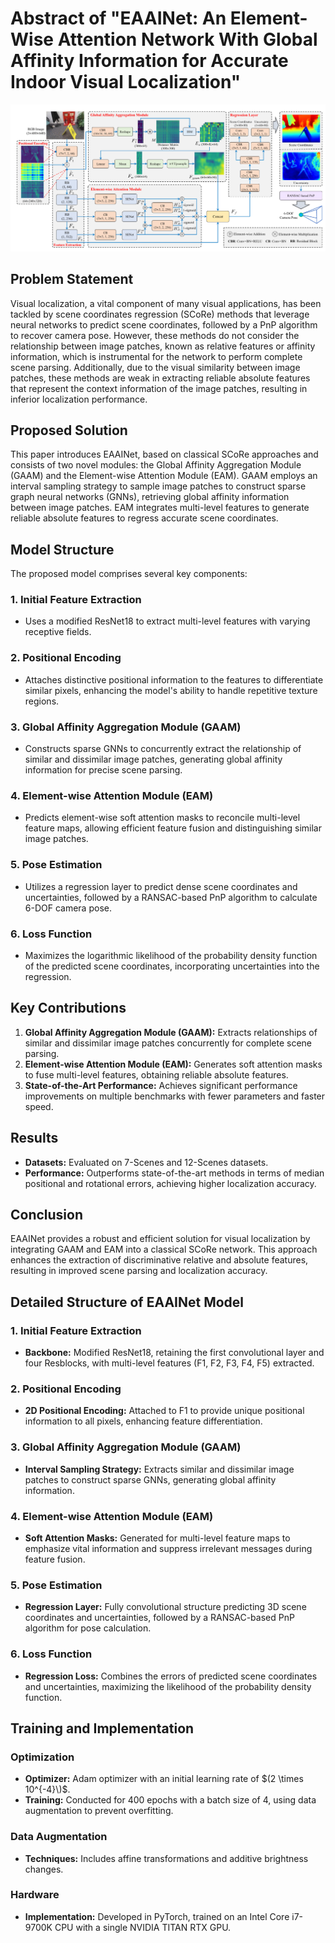 # Abstract of "EAAINet: An Element-Wise Attention Network With Global Affinity Information for Accurate Indoor Visual Localization"

![EAAINet Architecture](https://github.com/Husseinhhameed/Transformer-Based-Camera-localization-review/blob/main/images/EAAINet.png)

## Problem Statement

Visual localization, a vital component of many visual applications, has been tackled by scene coordinates regression (SCoRe) methods that leverage neural networks to predict scene coordinates, followed by a PnP algorithm to recover camera pose. However, these methods do not consider the relationship between image patches, known as relative features or affinity information, which is instrumental for the network to perform complete scene parsing. Additionally, due to the visual similarity between image patches, these methods are weak in extracting reliable absolute features that represent the context information of the image patches, resulting in inferior localization performance.

## Proposed Solution

This paper introduces EAAINet, based on classical SCoRe approaches and consists of two novel modules: the Global Affinity Aggregation Module (GAAM) and the Element-wise Attention Module (EAM). GAAM employs an interval sampling strategy to sample image patches to construct sparse graph neural networks (GNNs), retrieving global affinity information between image patches. EAM integrates multi-level features to generate reliable absolute features to regress accurate scene coordinates.

## Model Structure

The proposed model comprises several key components:

### 1. Initial Feature Extraction

- Uses a modified ResNet18 to extract multi-level features with varying receptive fields.

### 2. Positional Encoding

- Attaches distinctive positional information to the features to differentiate similar pixels, enhancing the model's ability to handle repetitive texture regions.

### 3. Global Affinity Aggregation Module (GAAM)

- Constructs sparse GNNs to concurrently extract the relationship of similar and dissimilar image patches, generating global affinity information for precise scene parsing.

### 4. Element-wise Attention Module (EAM)

- Predicts element-wise soft attention masks to reconcile multi-level feature maps, allowing efficient feature fusion and distinguishing similar image patches.

### 5. Pose Estimation

- Utilizes a regression layer to predict dense scene coordinates and uncertainties, followed by a RANSAC-based PnP algorithm to calculate 6-DOF camera pose.

### 6. Loss Function

- Maximizes the logarithmic likelihood of the probability density function of the predicted scene coordinates, incorporating uncertainties into the regression.

## Key Contributions

1. **Global Affinity Aggregation Module (GAAM):** Extracts relationships of similar and dissimilar image patches concurrently for complete scene parsing.
2. **Element-wise Attention Module (EAM):** Generates soft attention masks to fuse multi-level features, obtaining reliable absolute features.
3. **State-of-the-Art Performance:** Achieves significant performance improvements on multiple benchmarks with fewer parameters and faster speed.

## Results

- **Datasets:** Evaluated on 7-Scenes and 12-Scenes datasets.
- **Performance:** Outperforms state-of-the-art methods in terms of median positional and rotational errors, achieving higher localization accuracy.

## Conclusion

EAAINet provides a robust and efficient solution for visual localization by integrating GAAM and EAM into a classical SCoRe network. This approach enhances the extraction of discriminative relative and absolute features, resulting in improved scene parsing and localization accuracy.

## Detailed Structure of EAAINet Model

### 1. Initial Feature Extraction

- **Backbone:** Modified ResNet18, retaining the first convolutional layer and four Resblocks, with multi-level features (F1, F2, F3, F4, F5) extracted.

### 2. Positional Encoding

- **2D Positional Encoding:** Attached to F1 to provide unique positional information to all pixels, enhancing feature differentiation.

### 3. Global Affinity Aggregation Module (GAAM)

- **Interval Sampling Strategy:** Extracts similar and dissimilar image patches to construct sparse GNNs, generating global affinity information.

### 4. Element-wise Attention Module (EAM)

- **Soft Attention Masks:** Generated for multi-level feature maps to emphasize vital information and suppress irrelevant messages during feature fusion.

### 5. Pose Estimation

- **Regression Layer:** Fully convolutional structure predicting 3D scene coordinates and uncertainties, followed by a RANSAC-based PnP algorithm for pose calculation.

### 6. Loss Function

- **Regression Loss:** Combines the errors of predicted scene coordinates and uncertainties, maximizing the likelihood of the probability density function.

## Training and Implementation

### Optimization

- **Optimizer:** Adam optimizer with an initial learning rate of $(2 \times 10^{-4}\)$.
- **Training:** Conducted for 400 epochs with a batch size of 4, using data augmentation to prevent overfitting.

### Data Augmentation

- **Techniques:** Includes affine transformations and additive brightness changes.

### Hardware

- **Implementation:** Developed in PyTorch, trained on an Intel Core i7-9700K CPU with a single NVIDIA TITAN RTX GPU.



